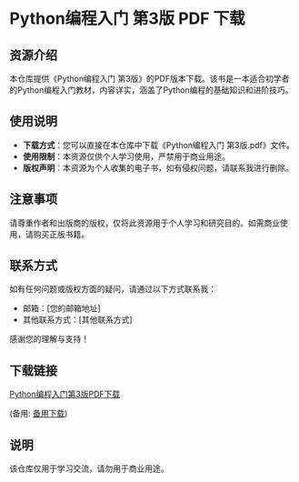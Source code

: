 # Python编程入门 第3版 PDF 下载

## 资源介绍

本仓库提供《Python编程入门 第3版》的PDF版本下载。该书是一本适合初学者的Python编程入门教材，内容详实，涵盖了Python编程的基础知识和进阶技巧。

## 使用说明

- **下载方式**：您可以直接在本仓库中下载《Python编程入门 第3版.pdf》文件。
- **使用限制**：本资源仅供个人学习使用，严禁用于商业用途。
- **版权声明**：本资源为个人收集的电子书，如有侵权问题，请联系我进行删除。

## 注意事项

请尊重作者和出版商的版权，仅将此资源用于个人学习和研究目的。如需商业使用，请购买正版书籍。

## 联系方式

如有任何问题或版权方面的疑问，请通过以下方式联系我：

- 邮箱：[您的邮箱地址]
- 其他联系方式：[其他联系方式]

感谢您的理解与支持！

## 下载链接
[Python编程入门第3版PDF下载](https://pan.quark.cn/s/ccca22e3984b) 

(备用: [备用下载](https://pan.baidu.com/s/1ihx07VfM4IK6AzB47kS6ng?pwd=1234))

## 说明

该仓库仅用于学习交流，请勿用于商业用途。
